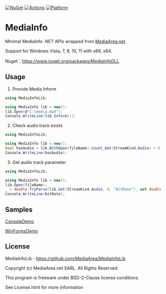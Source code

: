 [![NuGet](https://img.shields.io/nuget/v/MediaInfoDLL.svg)](https://nuget.org/packages/MediaInfoDLL) [![Actions](https://github.com/lemutec/MediaInfoNet/actions/workflows/library.nuget.yml/badge.svg)](https://github.com/lemutec/MediaInfoNet/actions/workflows/library.nuget.yml) [![Platform](https://img.shields.io/badge/platform-Windows-blue?logo=windowsxp&color=1E9BFA)](https://dotnet.microsoft.com/en-us/download/dotnet/latest/runtime)

# MediaInfo

Minimal MediaInfo .NET APIs wrapped from [MediaArea.net](https://mediaarea.net/en/MediaInfo/Download/Windows).

Support for Windows Vista, 7, 8, 10, 11 with x86, x64.

Nuget：https://www.nuget.org/packages/MediaInfoDLL

## Usage

1. Provide Media Inform

```c#
using MediaInfoLib;

using MediaInfo lib = new();
lib.Open(@"C:\media.mp4");
Console.WriteLine(lib.Inform());
```

2. Check audio track exists

```C#
using MediaInfoLib;

using MediaInfo lib = new();
bool hasAudio = lib.WithOpen(fileName).Count_Get(StreamKind.Audio) > 0;
Console.WriteLine(hasAudio);
```

3. Get audio track parameter

```C#
using MediaInfoLib;

using MediaInfo lib = new();
lib.Open(fileName);
_ = double.TryParse(lib.Get(StreamKind.Audio, 0, "BitRate"), out double bitRate);
Console.WriteLine(bitRate);
```

## Samples

[ConsoleDemo](https://github.com/lemutec/MediaInfoNet/tree/main/demo/ConsoleDemo)

[WinFormsDemo](https://github.com/lemutec/MediaInfoNet/tree/main/demo/WinFormsDemo)

## License

MediaInfoLib - https://github.com/MediaArea/MediaInfoLib

Copyright (c) MediaArea.net SARL. All Rights Reserved.

This program is freeware under BSD-2-Clause license conditions.

See License.html for more information
